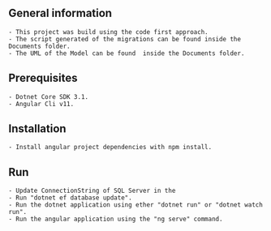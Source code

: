 ﻿## General information
    - This project was build using the code first approach.
    - The script generated of the migrations can be found inside the Documents folder.
    - The UML of the Model can be found  inside the Documents folder.

## Prerequisites
    - Dotnet Core SDK 3.1.
    - Angular Cli v11.

## Installation
    - Install angular project dependencies with npm install.
    
## Run
    - Update ConnectionString of SQL Server in the 
    - Run "dotnet ef database update".
    - Run the dotnet application using ether "dotnet run" or "dotnet watch run".
    - Run the angular application using the "ng serve" command.
    
